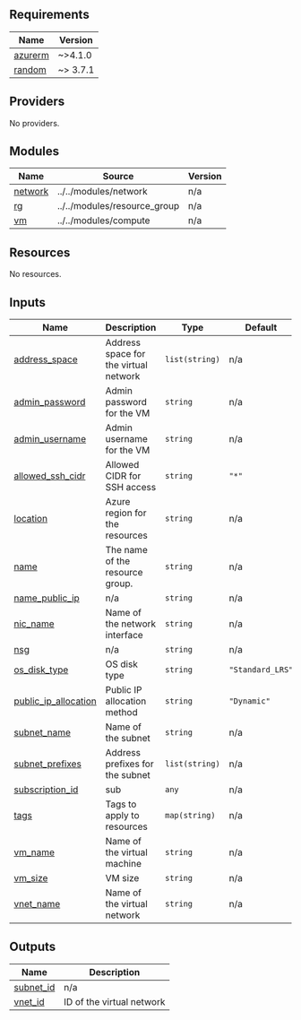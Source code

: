 <!-- BEGIN_TF_DOCS -->
## Requirements

| Name | Version |
|------|---------|
| <a name="requirement_azurerm"></a> [azurerm](#requirement\_azurerm) | ~>4.1.0 |
| <a name="requirement_random"></a> [random](#requirement\_random) | ~> 3.7.1 |

## Providers

No providers.

## Modules

| Name | Source | Version |
|------|--------|---------|
| <a name="module_network"></a> [network](#module\_network) | ../../modules/network | n/a |
| <a name="module_rg"></a> [rg](#module\_rg) | ../../modules/resource_group | n/a |
| <a name="module_vm"></a> [vm](#module\_vm) | ../../modules/compute | n/a |

## Resources

No resources.

## Inputs

| Name | Description | Type | Default | Required |
|------|-------------|------|---------|:--------:|
| <a name="input_address_space"></a> [address\_space](#input\_address\_space) | Address space for the virtual network | `list(string)` | n/a | yes |
| <a name="input_admin_password"></a> [admin\_password](#input\_admin\_password) | Admin password for the VM | `string` | n/a | yes |
| <a name="input_admin_username"></a> [admin\_username](#input\_admin\_username) | Admin username for the VM | `string` | n/a | yes |
| <a name="input_allowed_ssh_cidr"></a> [allowed\_ssh\_cidr](#input\_allowed\_ssh\_cidr) | Allowed CIDR for SSH access | `string` | `"*"` | no |
| <a name="input_location"></a> [location](#input\_location) | Azure region for the resources | `string` | n/a | yes |
| <a name="input_name"></a> [name](#input\_name) | The name of the resource group. | `string` | n/a | yes |
| <a name="input_name_public_ip"></a> [name\_public\_ip](#input\_name\_public\_ip) | n/a | `string` | n/a | yes |
| <a name="input_nic_name"></a> [nic\_name](#input\_nic\_name) | Name of the network interface | `string` | n/a | yes |
| <a name="input_nsg"></a> [nsg](#input\_nsg) | n/a | `string` | n/a | yes |
| <a name="input_os_disk_type"></a> [os\_disk\_type](#input\_os\_disk\_type) | OS disk type | `string` | `"Standard_LRS"` | no |
| <a name="input_public_ip_allocation"></a> [public\_ip\_allocation](#input\_public\_ip\_allocation) | Public IP allocation method | `string` | `"Dynamic"` | no |
| <a name="input_subnet_name"></a> [subnet\_name](#input\_subnet\_name) | Name of the subnet | `string` | n/a | yes |
| <a name="input_subnet_prefixes"></a> [subnet\_prefixes](#input\_subnet\_prefixes) | Address prefixes for the subnet | `list(string)` | n/a | yes |
| <a name="input_subscription_id"></a> [subscription\_id](#input\_subscription\_id) | sub | `any` | n/a | yes |
| <a name="input_tags"></a> [tags](#input\_tags) | Tags to apply to resources | `map(string)` | n/a | yes |
| <a name="input_vm_name"></a> [vm\_name](#input\_vm\_name) | Name of the virtual machine | `string` | n/a | yes |
| <a name="input_vm_size"></a> [vm\_size](#input\_vm\_size) | VM size | `string` | n/a | yes |
| <a name="input_vnet_name"></a> [vnet\_name](#input\_vnet\_name) | Name of the virtual network | `string` | n/a | yes |

## Outputs

| Name | Description |
|------|-------------|
| <a name="output_subnet_id"></a> [subnet\_id](#output\_subnet\_id) | n/a |
| <a name="output_vnet_id"></a> [vnet\_id](#output\_vnet\_id) | ID of the virtual network |
<!-- END_TF_DOCS -->
